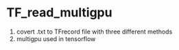 # TF_read_multigpu
1. covert .txt to TFrecord file with three different methods
2. multigpu used in tensorflow
